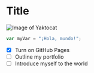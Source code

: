 # Title

![Image of Yaktocat](https://octodex.github.com/images/yaktocat.png)

``` javascript
var myVar = "¡Hola, mundo!";
```
- [x] Turn on GitHub Pages  
- [ ] Outline my portfolio  
- [ ] Introduce myself to the world
